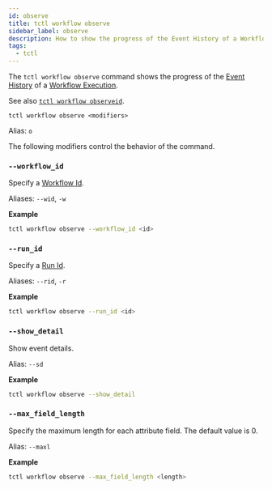 ```yaml
---
id: observe
title: tctl workflow observe
sidebar_label: observe
description: How to show the progress of the Event History of a Workflow Execution using tctl.
tags:
  - tctl
---
```


The `tctl workflow observe` command shows the progress of the [Event History](/concepts/what-is-an-event-history) of a [Workflow Execution](/concepts/what-is-a-workflow-execution).

See also [`tctl workflow observeid`](/tctl-v1/workflow/observeid).

`tctl workflow observe <modifiers>`

Alias: `o`

The following modifiers control the behavior of the command.

### `--workflow_id`

Specify a [Workflow Id](/concepts/what-is-a-workflow-id).

Aliases: `--wid`, `-w`

**Example**

```bash
tctl workflow observe --workflow_id <id>
```

### `--run_id`

Specify a [Run Id](/concepts/what-is-a-run-id).

Aliases: `--rid`, `-r`

**Example**

```bash
tctl workflow observe --run_id <id>
```

### `--show_detail`

Show event details.

Alias: `--sd`

**Example**

```bash
tctl workflow observe --show_detail
```

### `--max_field_length`

Specify the maximum length for each attribute field.
The default value is 0.

Alias: `--maxl`

**Example**

```bash
tctl workflow observe --max_field_length <length>
```
